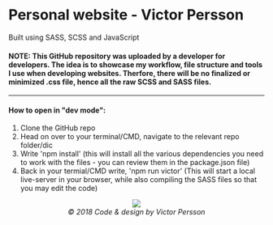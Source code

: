# Personal website - Victor Persson
Built using SASS, SCSS and JavaScript
 #### NOTE: This GitHub repository was uploaded by a developer for developers. The idea is to showcase my workflow, file structure and tools I use when developing websites. Therfore, there will be no finalized or minimized .css file, hence all the raw SCSS and SASS files. 
 ---
#### How to open in "dev mode":
<ol>
  <li>Clone the GitHub repo</li>
  <li>Head on over to your terminal/CMD, navigate to the relevant repo folder/dic</li>
  <li>Write 'npm install' (this will install all the various dependencies you need to work with the files - you can review them in the package.json file)</li>
  <li>Back in your termial/CMD write, 'npm run victor' (This will start a local live-server in your browser, while also compiling the SASS files so that you may edit the code)</li>
 </ol>

<p align="center">
  <img src="https://i.imgur.com/Pn4eHyK.png"><br>
  <i>© 2018 Code & design by Victor Persson </i>
</p>
